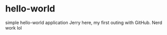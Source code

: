 # hello-world
simple hello-world application
Jerry here, my first outing with GitHub.  Nerd work lol
